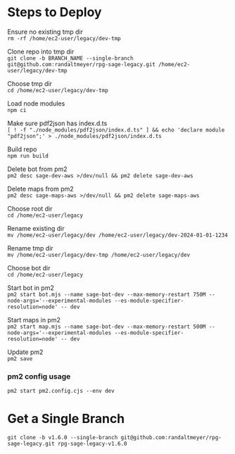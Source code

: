 # Steps to Deploy

Ensure no existing tmp dir
<br>
`rm -rf /home/ec2-user/legacy/dev-tmp`

Clone repo into tmp dir
<br>
`git clone -b BRANCH_NAME --single-branch git@github.com:randaltmeyer/rpg-sage-legacy.git /home/ec2-user/legacy/dev-tmp`

Choose tmp dir
<br>
`cd /home/ec2-user/legacy/dev-tmp`

Load node modules
<br>
`npm ci`

Make sure pdf2json has index.d.ts
<br>
`[ ! -f "./node_modules/pdf2json/index.d.ts" ] && echo 'declare module "pdf2json";' > ./node_modules/pdf2json/index.d.ts`

Build repo
<br>
`npm run build`

Delete bot from pm2
<br>
`pm2 desc sage-dev-aws >/dev/null && pm2 delete sage-dev-aws`

Delete maps from pm2
<br>
`pm2 desc sage-maps-aws >/dev/null && pm2 delete sage-maps-aws`

Choose root dir
<br>
`cd /home/ec2-user/legacy`

Rename existing dir
<br>
`mv /home/ec2-user/legacy/dev /home/ec2-user/legacy/dev-2024-01-01-1234`

Rename tmp dir
<br/>
`mv /home/ec2-user/legacy/dev-tmp /home/ec2-user/legacy/dev`

Choose bot dir
<br>
`cd /home/ec2-user/legacy`

Start bot in pm2
<br>
`pm2 start bot.mjs --name sage-bot-dev --max-memory-restart 750M --node-args='--experimental-modules --es-module-specifier-resolution=node' -- dev`

Start maps in pm2
<br>
`pm2 start map.mjs --name sage-bot-dev --max-memory-restart 500M --node-args='--experimental-modules --es-module-specifier-resolution=node' -- dev`

Update pm2
<br>
`pm2 save`

### pm2 config usage
`pm2 start pm2.config.cjs --env dev`

# Get a Single Branch
`git clone -b v1.6.0 --single-branch git@github.com:randaltmeyer/rpg-sage-legacy.git rpg-sage-legacy-v1.6.0`